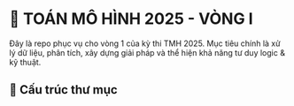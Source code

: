 # 🧠 TOÁN MÔ HÌNH 2025 - VÒNG I

Đây là repo phục vụ cho vòng 1 của kỳ thi TMH 2025. Mục tiêu chính là xử lý dữ liệu, phân tích, xây dựng giải pháp và thể hiện khả năng tư duy logic & kỹ thuật.



## 📁 Cấu trúc thư mục